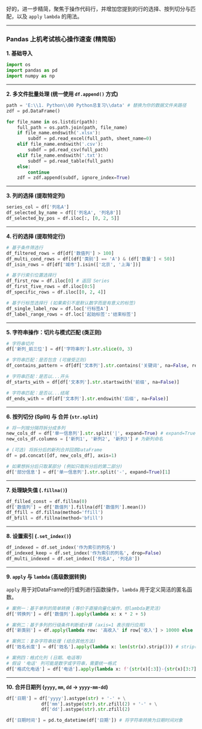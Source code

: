 好的，进一步精简，聚焦于操作代码行，并增加您提到的行的选择、按列切分与匹配，以及 `apply` `lambda` 的用法。

---

### Pandas 上机考试核心操作速查 (精简版)

**1. 基础导入**

```python
import os
import pandas as pd
import numpy as np
```

---

**2. 多文件批量处理 (统一使用 `df.append()` 方式)**

```python
path = 'E:\\1. Python\\00 Python总复习\\data' # 替换为你的数据文件夹路径
zdf = pd.DataFrame() 

for file_name in os.listdir(path):
    full_path = os.path.join(path, file_name)
    if file_name.endswith('.xlsx'):
        subdf = pd.read_excel(full_path, sheet_name=0)
    elif file_name.endswith('.csv'):
        subdf = pd.read_csv(full_path)
    elif file_name.endswith('.txt'):
        subdf = pd.read_table(full_path)
    else:
        continue
    zdf = zdf.append(subdf, ignore_index=True)
```

---

**3. 列的选择 (提取特定列)**

```python
series_col = df['列名A']
df_selected_by_name = df[['列名A', '列名B']]
df_selected_by_pos = df.iloc[:, [0, 2, 5]]
```

---

**4. 行的选择 (提取特定行)**

```python
# 基于条件筛选行
df_filtered_rows = df[df['数值列'] > 100]
df_multi_cond_rows = df[(df['类别'] == 'A') & (df['数量'] < 50)]
df_isin_rows = df[df['城市'].isin(['北京', '上海'])]

# 基于行索引位置选择行
df_first_row = df.iloc[0] # 返回 Series
df_first_five_rows = df.iloc[0:5]
df_specific_rows = df.iloc[[0, 2, 4]]

# 基于行标签选择行 (如果索引不是默认数字而是有意义的标签)
df_single_label_row = df.loc['行标签A']
df_label_range_rows = df.loc['起始标签':'结束标签']
```

---

**5. 字符串操作：切片与模式匹配 (类正则)**

```python
# 字符串切片
df['新列_前三位'] = df['字符串列'].str.slice(0, 3)

# 字符串匹配：是否包含 (可接受正则)
df_contains_pattern = df[df['文本列'].str.contains('关键词', na=False, regex=True)] # regex=True 启用正则

# 字符串匹配：是否以...开头
df_starts_with = df[df['文本列'].str.startswith('前缀', na=False)]

# 字符串匹配：是否以...结尾
df_ends_with = df[df['文本列'].str.endswith('后缀', na=False)]
```

---

**6. 按列切分 (Split) 与 合并 (`str.split`)**

```python
# 将一列按分隔符拆分成多列
new_cols_df = df['单一信息列'].str.split('|', expand=True) # expand=True 会创建新的DataFrame
new_cols_df.columns = ['新列1', '新列2', '新列3'] # 为新列命名

# (可选) 将拆分后的新列合并回原DataFrame
df = pd.concat([df, new_cols_df], axis=1)

# 如果想拆分后只取某部分 (例如只取拆分后的第二部分)
df['部分信息'] = df['单一信息列'].str.split('-', expand=True)[1]
```

---

**7. 处理缺失值 (`.fillna()`)**

```python
df_filled_const = df.fillna(0)
df['数值列'] = df['数值列'].fillna(df['数值列'].mean())
df_ffill = df.fillna(method='ffill')
df_bfill = df.fillna(method='bfill')
```

---

**8. 设置索引 (`.set_index()`)**

```python
df_indexed = df.set_index('作为索引的列名')
df_indexed_keep = df.set_index('作为索引的列名', drop=False)
df_multi_indexed = df.set_index(['列名A', '列名B'])
```

---

**9. `apply` 与 `lambda` (高级数据转换)**

`apply` 用于对DataFrame的行或列进行函数操作，`lambda` 用于定义简洁的匿名函数。

```python
# 案例一：基于单列的简单转换 (等价于直接向量化操作，但lambda更灵活)
df['转换列'] = df['数值列'].apply(lambda x: x * 2 + 5)

# 案例二：基于多列的行级条件判断或计算 (axis=1 表示按行应用)
df['新类别'] = df.apply(lambda row: '高收入' if row['收入'] > 10000 else '低收入', axis=1)

# 案例三：复杂字符串处理 (结合其他方法)
df['姓名长度'] = df['姓名'].apply(lambda x: len(str(x).strip())) # strip()去除空格

# 案例四：格式化列 (日期、电话等)
# 假设 '电话' 列可能是数字或字符串，需要统一格式
df['格式化电话'] = df['电话'].apply(lambda x: f'{str(x)[:3]}-{str(x)[3:7]}-{str(x)[7:]}' if pd.notna(x) and len(str(x)) == 11 else str(x))
```

---

**10. 合并日期列 (`yyyy`, `mm`, `dd` → `yyyy-mm-dd`)**

```python
df['日期'] = df['yyyy'].astype(str) + '-' + \
             df['mm'].astype(str).str.zfill(2) + '-' + \
             df['dd'].astype(str).str.zfill(2)

df['日期时间'] = pd.to_datetime(df['日期']) # 将字符串转换为日期时间对象
```